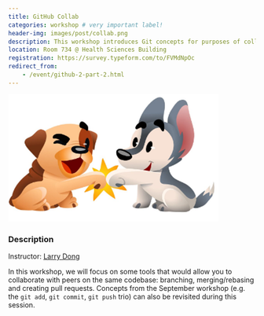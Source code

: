 ```yaml
---
title: GitHub Collab
categories: workshop # very important label!
header-img: images/post/collab.png
description: This workshop introduces Git concepts for purposes of collaborating with your colleagues.
location: Room 734 @ Health Sciences Building
registration: https://survey.typeform.com/to/FVMdNpOc
redirect_from:
    - /event/github-2-part-2.html
---
```


<div class="row">
<div class="col-sm-3"></div>
<div class="col-sm-6">
    <img src="/images/post/collab.png">
</div>
<div class="col-sm-3"></div>
</div>

### Description

Instructor: [Larry Dong](https://larrydong.com/)

In this workshop, we will focus on some tools that would allow you to collaborate with peers on the same codebase: branching, merging/rebasing and creating pull requests. Concepts from the September workshop (e.g. the `git add`, `git commit`, `git push` trio) can also be revisited during this session.
